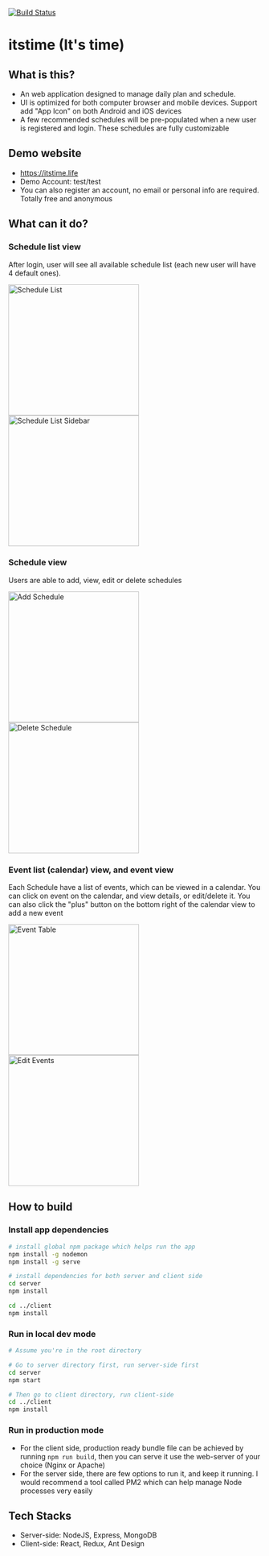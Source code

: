 [![Build Status](https://travis-ci.com/GX-CHEN/itstime.svg?branch=master)](https://travis-ci.com/GX-CHEN/itstime)

# itstime (It's time)

## What is this?

- An web application designed to manage daily plan and schedule.
- UI is optimized for both computer browser and mobile devices. Support add "App Icon" on both Android and iOS devices
- A few recommended schedules will be pre-populated when a new user is registered and login. These schedules are fully customizable

## Demo website

- https://itstime.life
- Demo Account: test/test
- You can also register an account, no email or personal info are required. Totally free and anonymous

## What can it do?

### Schedule list view

After login, user will see all available schedule list (each new user will have 4 default ones).

<p float="left">
<img src="screenshots/schedule_list.jpg" alt="Schedule List"  width="260"/>
<img src="screenshots/sidebar.jpg" alt="Schedule List Sidebar" width="260" />
</p>
<div style="clear: both;"></div>

### Schedule view

Users are able to add, view, edit or delete schedules

<p float="left">
<img src="screenshots/add_schedule.jpg" alt="Add Schedule" width="260" />
<img src="screenshots/delete_schedule.jpg" alt="Delete Schedule" width="260" />
</p>
<div style="clear: both;"></div>

### Event list (calendar) view, and event view

Each Schedule have a list of events, which can be viewed in a calendar.
You can click on event on the calendar, and view details, or edit/delete it. You can also click the "plus" button on the bottom right of the calendar view to add a new event

<p float="left">
<img src="screenshots/events_table.jpg" alt="Event Table" width="260" />
<img src="screenshots/edit_event.jpg" alt="Edit Events" width="260" />
<div style="clear: both;"></div>
</p>

## How to build

### Install app dependencies

```bash
# install global npm package which helps run the app
npm install -g nodemon
npm install -g serve

# install dependencies for both server and client side
cd server
npm install

cd ../client
npm install
```

### Run in local dev mode

```bash
# Assume you're in the root directory

# Go to server directory first, run server-side first
cd server
npm start

# Then go to client directory, run client-side
cd ../client
npm install
```

### Run in production mode

- For the client side, production ready bundle file can be achieved by running `npm run build`, then you can serve it use the web-server of your choice (Nginx or Apache)
- For the server side, there are few options to run it, and keep it running. I would recommend a tool called PM2 which can help manage Node processes very easily

## Tech Stacks

- Server-side: NodeJS, Express, MongoDB
- Client-side: React, Redux, Ant Design
